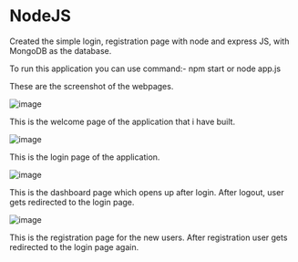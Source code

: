 # NodeJS
Created the simple login, registration page with node and express JS, with MongoDB as the database.

To run this application you can use command:- npm start or node app.js

These are the screenshot of the webpages.

![image](https://github.com/somesh78/NodeJS/assets/91652176/ec296593-d24c-4ac7-8387-e3821c4859b0)


This is the welcome page of the application that i have built.

![image](https://github.com/somesh78/NodeJS/assets/91652176/89c7e2ce-05d6-4f16-94d2-6c1749eccbb7)


This is the login page of the application.

![image](https://github.com/somesh78/NodeJS/assets/91652176/406e4f22-e665-43ce-b61a-32f1f0a47903)


This is the dashboard page which opens up after login.
After logout, user gets redirected to the login page.

![image](https://github.com/somesh78/NodeJS/assets/91652176/1f90e8d3-1b2e-4ca1-80fc-b76b62839869)


This is the registration page for the new users.
After registration user gets redirected to the login page again.

